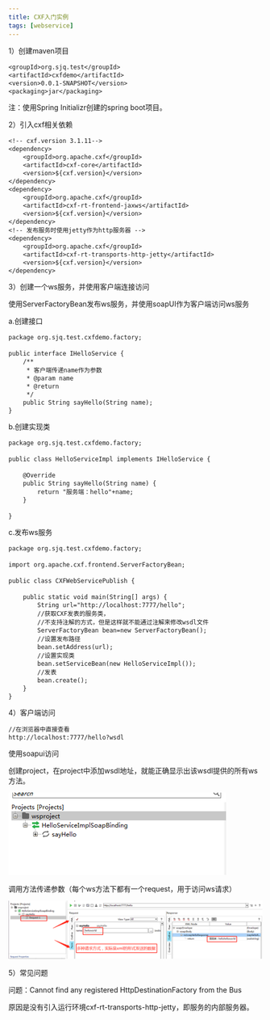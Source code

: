 ```yaml
---
title: CXF入门实例
tags: [webservice]
---
```


1）创建maven项目

```
<groupId>org.sjq.test</groupId>
<artifactId>cxfdemo</artifactId>
<version>0.0.1-SNAPSHOT</version>
<packaging>jar</packaging>
```

注：使用Spring Initializr创建的spring boot项目。

2）引入cxf相关依赖

```
<!-- cxf.version 3.1.11-->
<dependency>
    <groupId>org.apache.cxf</groupId>
    <artifactId>cxf-core</artifactId>
    <version>${cxf.version}</version>
</dependency>
<dependency>
    <groupId>org.apache.cxf</groupId>
    <artifactId>cxf-rt-frontend-jaxws</artifactId>
    <version>${cxf.version}</version>
</dependency>
<!-- 发布服务时使用jetty作为http服务器 -->
<dependency>
    <groupId>org.apache.cxf</groupId>
    <artifactId>cxf-rt-transports-http-jetty</artifactId>
    <version>${cxf.version}</version>
</dependency>
```

3）创建一个ws服务，并使用客户端连接访问

使用ServerFactoryBean发布ws服务，并使用soapUI作为客户端访问ws服务

a.创建接口

```
package org.sjq.test.cxfdemo.factory;

public interface IHelloService {
    /**
     * 客户端传递name作为参数
     * @param name
     * @return
     */
    public String sayHello(String name);
}
```

b.创建实现类

```
package org.sjq.test.cxfdemo.factory;

public class HelloServiceImpl implements IHelloService {

    @Override
    public String sayHello(String name) {
        return "服务端：hello"+name;
    }

}
```

c.发布ws服务

```
package org.sjq.test.cxfdemo.factory;

import org.apache.cxf.frontend.ServerFactoryBean;

public class CXFWebServicePublish {
    
    public static void main(String[] args) {
        String url="http://localhost:7777/hello";
        //获取CXF发表的服务类，
        //不支持注解的方式，但是这样就不能通过注解来修改wsdl文件
        ServerFactoryBean bean=new ServerFactoryBean();
        //设置发布路径
        bean.setAddress(url);
        //设置实现类
        bean.setServiceBean(new HelloServiceImpl());
        //发表
        bean.create();
    }
}
```

4）客户端访问

```
//在浏览器中直接查看
http://localhost:7777/hello?wsdl
```

使用soapui访问

创建project，在project中添加wsdl地址，就能正确显示出该wsdl提供的所有ws方法。

![](/images/java_structure/webservice/cxf/soapui-wsdl.png)

调用方法传递参数（每个ws方法下都有一个request，用于访问ws请求）

![](/images/java_structure/webservice/cxf/soapui-wsdl-request.png)

5）常见问题

问题：Cannot find any registered HttpDestinationFactory from the Bus

原因是没有引入运行环境cxf-rt-transports-http-jetty，即服务的内部服务器。
